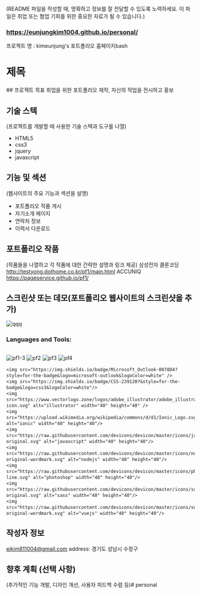 (README 파일을 작성할 때, 명확하고 정보를 잘 전달할 수 있도록 노력하세요. 이 파일은 취업 또는 협업 기회를 위한 중요한 자료가 될 수 있습니다.)
### https://eunjungkim1004.github.io/personal/
프로젝트 명 : kimeunjung's 포트폴리오 홈페이지bash
<h1>제목</h1>## 프로젝트 목표
취업을 위한 포트폴리오 제작, 자신의 작업을 전시하고 홍보

## 기술 스텍
(프로젝트를 개발할 때 사용한 기술 스택과 도구를 나열)
- HTML5
- css3
- jquery
- javascript

## 기능 및 섹션
(웹사이트의 주요 기능과 섹션을 설명)

- 포트폴리오 작품 게시
- 자기소개 페이지
- 연락처 정보
- 이력서 다운로드 

## 포트폴리오 작품
(작품들을 나열하고 각 작품에 대한 간략한 설명과 링크 제공)
삼성전자 클론코딩 http://testyong.dothome.co.kr/pf1/main.html
ACCUNIQ https://pageservice.github.io/pf1/

## 스크린샷 또는 데모(포트폴리오 웹사이트의 스크린샷을 추가)
![qqq](https://github.com/user-attachments/assets/e2eb1e75-1ee0-43ad-89ba-18edb7225aa8)

<h3 align="left">Languages and Tools:</h3>
<p align="left" style="white-space: pre-line; display: flex;">

![pf1-3](https://github.com/user-attachments/assets/37daa459-ef54-4846-a57b-0865ebb8444b)
![pf2](https://github.com/user-attachments/assets/0a4ca845-5e6a-47e5-823a-ff9aa71162eb)
![pf3](https://github.com/user-attachments/assets/8efab30d-658a-4629-aec4-19cc02009a9f)
![pf4](https://github.com/user-attachments/assets/63b72a7a-ae23-42e6-91a0-b342e5c97975)

    <img src="https://img.shields.io/badge/Microsoft_Outlook-0078D4?style=for-the-badge&logo=microsoft-outlook&logoColor=white" />
    <img src="https://img.shields.io/badge/CSS-239120?&style=for-the-badge&logo=css3&logoColor=white"/> 
    <img src="https://www.vectorlogo.zone/logos/adobe_illustrator/adobe_illustrator-icon.svg" alt="illustrator" width="40" height="40" /> 
    <img src="https://upload.wikimedia.org/wikipedia/commons/d/d1/Ionic_Logo.svg" alt="ionic" width="40" height="40"/> 
    <img src="https://raw.githubusercontent.com/devicons/devicon/master/icons/javascript/javascript-original.svg" alt="javascript" width="40" height="40"/> 
    <img src="https://raw.githubusercontent.com/devicons/devicon/master/icons/nodejs/nodejs-original-wordmark.svg" alt="nodejs" width="40" height="40"/> 
    <img src="https://raw.githubusercontent.com/devicons/devicon/master/icons/photoshop/photoshop-line.svg" alt="photoshop" width="40" height="40"/> 
    <img src="https://raw.githubusercontent.com/devicons/devicon/master/icons/sass/sass-original.svg" alt="sass" width="40" height="40"/> 
    <img src="https://raw.githubusercontent.com/devicons/devicon/master/icons/vuejs/vuejs-original-wordmark.svg" alt="vuejs" width="40" height="40"/> 
</p>




## 작성자 정보
ejkim811004@gmail.com
address: 경기도 성남시 수정구 
## 향후 계획 (선택 사항)
(추가적인 기능 개발, 디자인 개선, 사용자 피드백 수렴 등)# personal

